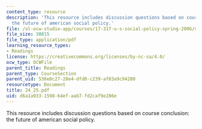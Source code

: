 ```yaml
---
content_type: resource
description: 'This resource includes discussion questions based on course conclusion:
  the future of american social policy.'
file: /ol-ocw-studio-app/courses/17-317-u-s-social-policy-spring-2006/d6a1a933159864efaab7fd2caf9e286e_24_25.pdf
file_size: 30815
file_type: application/pdf
learning_resource_types:
- Readings
license: https://creativecommons.org/licenses/by-nc-sa/4.0/
ocw_type: OCWFile
parent_title: Readings
parent_type: CourseSection
parent_uid: 536e0c27-28e4-dfd0-c239-af83a9c94280
resourcetype: Document
title: 24_25.pdf
uid: d6a1a933-1598-64ef-aab7-fd2caf9e286e
---
```

This resource includes discussion questions based on course conclusion: the future of american social policy.